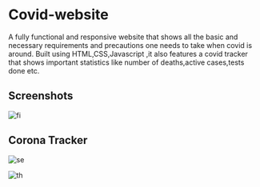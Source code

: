 # Covid-website
A fully functional and responsive website that shows all the basic and necessary
requirements and precautions one needs to take when covid is around.
Built using HTML,CSS,Javascript ,it also features a covid tracker that shows
important statistics like number of deaths,active cases,tests done etc.

## Screenshots

![fi](https://user-images.githubusercontent.com/84559875/139189714-a577d184-08ba-4c3b-920b-ab89f7ae417e.png)

## Corona Tracker
![se](https://user-images.githubusercontent.com/84559875/139189949-230f2a7e-c604-4e39-8222-9a56359f38db.png)

![th](https://user-images.githubusercontent.com/84559875/139190203-ec22a470-b372-4c87-a3e5-b41a6643bb9a.png)



